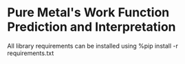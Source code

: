 # Pure Metal's Work Function Prediction and Interpretation
All library requirements can be installed using %pip install -r requirements.txt  
